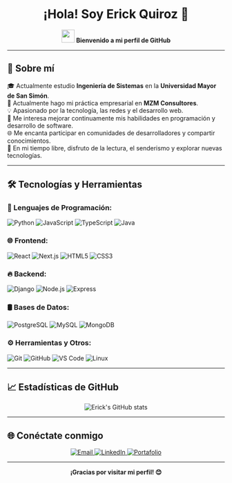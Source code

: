 <h1 align="center">¡Hola! Soy Erick Quiroz 👋</h1>

<p align="center">
  <img src="https://media.giphy.com/media/hvRJCLFzcasrR4ia7z/giphy.gif" width="30px"/>
  <b>Bienvenido a mi perfil de GitHub</b>
</p>

---

## 🚀 Sobre mí
🎓 Actualmente estudio **Ingeniería de Sistemas** en la **Universidad Mayor de San Simón**.<br>
💼 Actualmente hago mi práctica empresarial en **MZM Consultores**.<br>
💡 Apasionado por la tecnología, las redes y el desarrollo web.<br>
🎯 Me interesa mejorar continuamente mis habilidades en programación y desarrollo de software.<br>
🌐 Me encanta participar en comunidades de desarrolladores y compartir conocimientos.<br>
🎉 En mi tiempo libre, disfruto de la lectura, el senderismo y explorar nuevas tecnologías.<br>

---

## 🛠️ Tecnologías y Herramientas

### 📌 Lenguajes de Programación:
![Python](https://img.shields.io/badge/Python-3776AB?style=for-the-badge&logo=python&logoColor=white)
![JavaScript](https://img.shields.io/badge/JavaScript-F7DF1E?style=for-the-badge&logo=javascript&logoColor=black)
![TypeScript](https://img.shields.io/badge/TypeScript-3178C6?style=for-the-badge&logo=typescript&logoColor=white)
![Java](https://img.shields.io/badge/Java-ED8B00?style=for-the-badge&logo=java&logoColor=white)

### 🌐 Frontend:
![React](https://img.shields.io/badge/React-61DAFB?style=for-the-badge&logo=react&logoColor=black)
![Next.js](https://img.shields.io/badge/Next.js-000000?style=for-the-badge&logo=nextdotjs&logoColor=white)
![HTML5](https://img.shields.io/badge/HTML5-E34F26?style=for-the-badge&logo=html5&logoColor=white)
![CSS3](https://img.shields.io/badge/CSS3-1572B6?style=for-the-badge&logo=css3&logoColor=white)

### 🔥 Backend:
![Django](https://img.shields.io/badge/Django-092E20?style=for-the-badge&logo=django&logoColor=white)
![Node.js](https://img.shields.io/badge/Node.js-339933?style=for-the-badge&logo=nodedotjs&logoColor=white)
![Express](https://img.shields.io/badge/Express.js-000000?style=for-the-badge&logo=express&logoColor=white)

### 🛢️ Bases de Datos:
![PostgreSQL](https://img.shields.io/badge/PostgreSQL-336791?style=for-the-badge&logo=postgresql&logoColor=white)
![MySQL](https://img.shields.io/badge/MySQL-4479A1?style=for-the-badge&logo=mysql&logoColor=white)
![MongoDB](https://img.shields.io/badge/MongoDB-47A248?style=for-the-badge&logo=mongodb&logoColor=white)

### ⚙️ Herramientas y Otros:
![Git](https://img.shields.io/badge/Git-F05032?style=for-the-badge&logo=git&logoColor=white)
![GitHub](https://img.shields.io/badge/GitHub-181717?style=for-the-badge&logo=github&logoColor=white)
![VS Code](https://img.shields.io/badge/VS%20Code-007ACC?style=for-the-badge&logo=visualstudiocode&logoColor=white)
![Linux](https://img.shields.io/badge/Linux-FCC624?style=for-the-badge&logo=linux&logoColor=black)

---

## 📈 Estadísticas de GitHub

<p align="center">
  <img src="https://github-readme-stats.vercel.app/api?username=Erick-Quiroz&show_icons=true&theme=dark" alt="Erick's GitHub stats" />
</p>

---

## 🌐 Conéctate conmigo
<p align="center">
  <a href="mailto:eng.erick.quiroz@gmail.com">
    <img src="https://img.shields.io/badge/Email-D14836?style=for-the-badge&logo=gmail&logoColor=white" alt="Email" />
  </a>
  <a href="https://www.linkedin.com/in/erick-quiroz">
    <img src="https://img.shields.io/badge/LinkedIn-0077B5?style=for-the-badge&logo=linkedin&logoColor=white" alt="LinkedIn" />
  </a>
  <a href="https://your-portfolio-link.com">
    <img src="https://img.shields.io/badge/Portafolio-000000?style=for-the-badge&logo=google-chrome&logoColor=white" alt="Portafolio" />
  </a>
</p>

---

<p align="center">
  <b>¡Gracias por visitar mi perfil! 😊</b>
</p>
